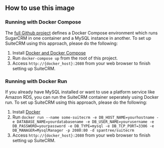 ## How to use this image

### Running with Docker Compose

The [full Github project](https://github.com/Spantree/docker-suitecrm) defines a Docker Compose environment which runs SugarCRM in one container and a MySQL instance in another. To set up SuiteCRM using this approach, please do the following:

1. Install [Docker and Docker Compose](https://docs.docker.com/compose/install/)
2. Run `docker-compose up` from the root of this project.
3. Access `http://{docker_host}:2080` from your web browser to finish setting up SuiteCRM.

### Running with Docker Run

If you already have MySQL installed or want to use a platform service like Amazon RDS, you can run the SuiteCRM container seperately using Docker run. To set up SuiteCRM using this approach, please do the following:

1. Install [Docker](http://docs.docker.com/installation/)
2. Run `docker run --name some-suitecrm -e DB_HOST_NAME=yourhostname -e DATABASE_NAME=yourdatabasename -e DB_USER_NAME=yourusername -e DB_PASSWORD=yourpassword -e DB_TYPE=mysql -e DB_TCP_PORT=3306 -e DB_MANAGER=MysqlManager -p 2080:80 -d spantree/suitecrm`
3. Access `http://{docker_host}:2080` from your web browser to finish setting up SuiteCRM.
